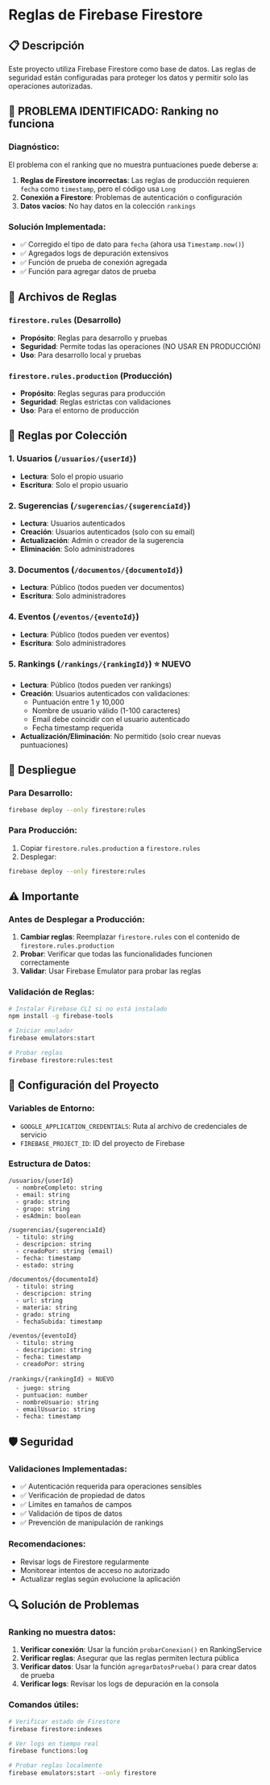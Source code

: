 # Reglas de Firebase Firestore

## 📋 Descripción

Este proyecto utiliza Firebase Firestore como base de datos. Las reglas de seguridad están configuradas para proteger los datos y permitir solo las operaciones autorizadas.

## 🚨 PROBLEMA IDENTIFICADO: Ranking no funciona

### Diagnóstico:
El problema con el ranking que no muestra puntuaciones puede deberse a:

1. **Reglas de Firestore incorrectas**: Las reglas de producción requieren `fecha` como `timestamp`, pero el código usa `Long`
2. **Conexión a Firestore**: Problemas de autenticación o configuración
3. **Datos vacíos**: No hay datos en la colección `rankings`

### Solución Implementada:
- ✅ Corregido el tipo de dato para `fecha` (ahora usa `Timestamp.now()`)
- ✅ Agregados logs de depuración extensivos
- ✅ Función de prueba de conexión agregada
- ✅ Función para agregar datos de prueba

## 📁 Archivos de Reglas

### `firestore.rules` (Desarrollo)
- **Propósito**: Reglas para desarrollo y pruebas
- **Seguridad**: Permite todas las operaciones (NO USAR EN PRODUCCIÓN)
- **Uso**: Para desarrollo local y pruebas

### `firestore.rules.production` (Producción)
- **Propósito**: Reglas seguras para producción
- **Seguridad**: Reglas estrictas con validaciones
- **Uso**: Para el entorno de producción

## 🔐 Reglas por Colección

### 1. **Usuarios** (`/usuarios/{userId}`)
- **Lectura**: Solo el propio usuario
- **Escritura**: Solo el propio usuario

### 2. **Sugerencias** (`/sugerencias/{sugerenciaId}`)
- **Lectura**: Usuarios autenticados
- **Creación**: Usuarios autenticados (solo con su email)
- **Actualización**: Admin o creador de la sugerencia
- **Eliminación**: Solo administradores

### 3. **Documentos** (`/documentos/{documentoId}`)
- **Lectura**: Público (todos pueden ver documentos)
- **Escritura**: Solo administradores

### 4. **Eventos** (`/eventos/{eventoId}`)
- **Lectura**: Público (todos pueden ver eventos)
- **Escritura**: Solo administradores

### 5. **Rankings** (`/rankings/{rankingId}`) ⭐ NUEVO
- **Lectura**: Público (todos pueden ver rankings)
- **Creación**: Usuarios autenticados con validaciones:
  - Puntuación entre 1 y 10,000
  - Nombre de usuario válido (1-100 caracteres)
  - Email debe coincidir con el usuario autenticado
  - Fecha timestamp requerida
- **Actualización/Eliminación**: No permitido (solo crear nuevas puntuaciones)

## 🚀 Despliegue

### Para Desarrollo:
```bash
firebase deploy --only firestore:rules
```

### Para Producción:
1. Copiar `firestore.rules.production` a `firestore.rules`
2. Desplegar:
```bash
firebase deploy --only firestore:rules
```

## ⚠️ Importante

### Antes de Desplegar a Producción:
1. **Cambiar reglas**: Reemplazar `firestore.rules` con el contenido de `firestore.rules.production`
2. **Probar**: Verificar que todas las funcionalidades funcionen correctamente
3. **Validar**: Usar Firebase Emulator para probar las reglas

### Validación de Reglas:
```bash
# Instalar Firebase CLI si no está instalado
npm install -g firebase-tools

# Iniciar emulador
firebase emulators:start

# Probar reglas
firebase firestore:rules:test
```

## 🔧 Configuración del Proyecto

### Variables de Entorno:
- `GOOGLE_APPLICATION_CREDENTIALS`: Ruta al archivo de credenciales de servicio
- `FIREBASE_PROJECT_ID`: ID del proyecto de Firebase

### Estructura de Datos:
```
/usuarios/{userId}
  - nombreCompleto: string
  - email: string
  - grado: string
  - grupo: string
  - esAdmin: boolean

/sugerencias/{sugerenciaId}
  - titulo: string
  - descripcion: string
  - creadoPor: string (email)
  - fecha: timestamp
  - estado: string

/documentos/{documentoId}
  - titulo: string
  - descripcion: string
  - url: string
  - materia: string
  - grado: string
  - fechaSubida: timestamp

/eventos/{eventoId}
  - titulo: string
  - descripcion: string
  - fecha: timestamp
  - creadoPor: string

/rankings/{rankingId} ⭐ NUEVO
  - juego: string
  - puntuacion: number
  - nombreUsuario: string
  - emailUsuario: string
  - fecha: timestamp
```

## 🛡️ Seguridad

### Validaciones Implementadas:
- ✅ Autenticación requerida para operaciones sensibles
- ✅ Verificación de propiedad de datos
- ✅ Límites en tamaños de campos
- ✅ Validación de tipos de datos
- ✅ Prevención de manipulación de rankings

### Recomendaciones:
- Revisar logs de Firestore regularmente
- Monitorear intentos de acceso no autorizado
- Actualizar reglas según evolucione la aplicación

## 🔍 Solución de Problemas

### Ranking no muestra datos:
1. **Verificar conexión**: Usar la función `probarConexion()` en RankingService
2. **Verificar reglas**: Asegurar que las reglas permiten lectura pública
3. **Verificar datos**: Usar la función `agregarDatosPrueba()` para crear datos de prueba
4. **Verificar logs**: Revisar los logs de depuración en la consola

### Comandos útiles:
```bash
# Verificar estado de Firestore
firebase firestore:indexes

# Ver logs en tiempo real
firebase functions:log

# Probar reglas localmente
firebase emulators:start --only firestore
``` 